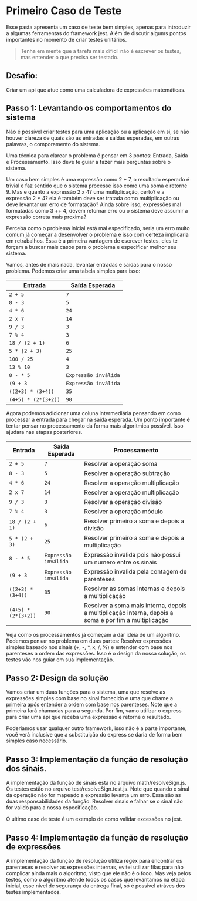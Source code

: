 # Primeiro Caso de Teste

Esse pasta apresenta um caso de teste bem simples, apenas para introduzir a algumas ferramentas do framework jest. Além de discutir algums pontos importantes no momento de criar testes unitários. 

> Tenha em mente que a tarefa mais dificil não é escrever os testes, mas entender o que precisa ser testado.

## Desafio:
Criar um api que atue como uma calculadora de expressões matemáticas.


## Passo 1: Levantando os comportamentos do sistema

Não é possível criar testes para uma aplicação ou a aplicação em si, se não houver clareza de quais são as entradas e saídas esperadas, em outras palavras, o comporamento do sistema. 

Uma técnica para clarear o problema é pensar em 3 pontos: Entrada, Saida e Processamento. Isso deve te guiar a fazer mais perguntas sobre o sistema.

Um caso bem simples é uma expressão como 2 + 7, o resultado esperado é trivial e faz sentido que o sistema processe isso como uma soma e retorne 9. 
Mas e quanto a expressão 2 x 4? uma multiplicação, certo? e a expressão 2 * 4? ela é também deve ser tratada como multiplicação ou deve levantar um erro de formatação? Ainda sobre isso, expressões mal formatadas como 3 ++ 4, devem retornar erro ou o sistema deve assumir a expressão correta mais proxima? 

Perceba como o problema inicial está mal especificado, seria um erro muito comum já começar a desenvolver o problema e isso com certeza implicaria em retrabalhos. Essa é a primeira vantagem de escrever testes, eles te forçam a buscar mais casos para o problema e especificar melhor seu sistema.

Vamos, antes de mais nada, levantar entradas e saidas para o nosso problema. Podemos criar uma tabela simples para isso:

| Entrada               | Saída Esperada      |
|-----------------------|---------------------|
| `2 + 5`               | `7`                 |
| `8 - 3`               | `5`                 |
| `4 * 6`               | `24`                |
| `2 x 7`               | `14`                |
| `9 / 3`               | `3`                 |
| `7 % 4`               | `3`                 |
| `18 / (2 + 1)`        | `6`                 |
| `5 * (2 + 3)`         | `25`                |
| `100 / 25`            | `4`                 |
| `13 % 10`             | `3`                 |
| `8 - * 5`             | `Expressão inválida`|
| `(9 + 3`              | `Expressão inválida`|
| `((2+3) * (3+4))`     | `35`                |
| `(4+5) * (2*(3+2))`   | `90`                |

Agora podemos adicionar uma coluna intermediária pensando em como processar a entrada para chegar na saida esperada. Um ponto importante é tentar pensar no processamento da forma mais algoritmica possível. Isso ajudara nas etapas posteriores.

| Entrada               | Saída Esperada      | Processamento   |
|-----------------------|---------------------|-----------------|
| `2 + 5`               | `7`                 |Resolver a operação soma
| `8 - 3`               | `5`                 |Resolver a operação subtração
| `4 * 6`               | `24`                |Resolver a operação multiplicação
| `2 x 7`               | `14`                |Resolver a operação multiplicação
| `9 / 3`               | `3`                 |Resolver a operação divisão
| `7 % 4`               | `3`                 |Resolver a operação módulo
| `18 / (2 + 1)`        | `6`                 |Resolver primeiro a soma e depois a divisão
| `5 * (2 + 3)`         | `25`                |Resolver primeiro a soma e depois a multiplicação
| `8 - * 5`             | `Expressão inválida`|Expressão invalida pois não possui um numero entre os sinais
| `(9 + 3`              | `Expressão inválida`|Expressão invalida pela contagem de parenteses
| `((2+3) * (3+4))`     | `35`                |Resolver as somas internas e depois a multiplicação
| `(4+5) * (2*(3+2))`   | `90`                |Resolver a soma mais interna, depois a multiplicação interna, depois a soma e por fim a multiplicação

Veja como os processamentos já começam a dar ideia de um algoritmo. Podemos pensar no problema em duas partes: Resolver expressões simples baseado nos sinais (+, -, *, x, /, %) e entender com base nos parenteses a ordem das expressões. Isso é o design da nossa solução, os testes vão nos guiar em sua implementação.

## Passo 2: Design da solução
Vamos criar um duas funções para o sistema, uma que resolve as expressões simples com base no sinal fornecido e uma que chame a primeira após entender a ordem com base nos parenteses. Note que a primeira fará chamadas para a segunda. Por fim, vamo utilizar o express para criar uma api que receba uma expressão e retorne o resultado. 

Poderiamos usar qualquer outro framework, isso não é a parte importante, você verá inclusive que a substituição do express se daria de forma bem simples caso necessário.

## Passo 3: Implementação da função de resolução dos sinais.
A implementação da função de sinais esta no arquivo math/resolveSign.js. Os testes estão no arquivo test/resolveSign.test.js. Note que quando o sinal da operação não for mapeado a expressão levanta um erro. Essa são as duas responsabilidades da função. Resolver sinais e falhar se o sinal não for valido para a nossa especificação.

O ultimo caso de teste é um exemplo de como validar excessões no jest.

## Passo 4: Implementação da função de resolução de expressões
A implementação da função de resolução utiliza regex para encontrar os parenteses e resolver as expressões internas, evitei utilizar filas para não complicar ainda mais o algoritmo, visto que ele não é o foco. Mas veja pelos testes, como o algoritmo atende todos os casos que levantamos na etapa inicial, esse nivel de segurança da entrega final, só é possivel atráves dos testes implementados.



